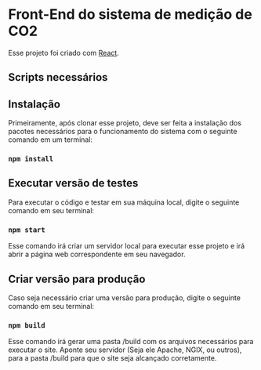 # Front-End do sistema de medição de CO2

Esse projeto foi criado com [React](https://github.com/facebook/create-react-app).

## Scripts necessários

## Instalação

Primeiramente, após clonar esse projeto, deve ser feita a instalação dos pacotes necessários para o funcionamento do sistema com o seguinte comando em um terminal:
### `npm install`


## Executar versão de testes 

Para executar o código e testar em sua máquina local, digite o seguinte comando em seu terminal:
### `npm start`

Esse comando irá criar um servidor local para executar esse projeto e irá abrir a página web correspondente em seu navegador.


## Criar versão para produção

Caso seja necessário criar uma versão para produção, digite o seguinte comando em seu terminal:
### `npm build`

Esse comando irá gerar uma pasta /build com os arquivos necessários para executar o site.
Aponte seu servidor (Seja ele Apache, NGIX, ou outros), para a pasta /build para que o site seja alcançado corretamente.